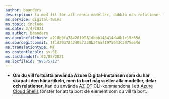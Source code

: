 ```yaml
---
author: baanders
description: ta med fil för att rensa modeller, dubbla och relationer från en digital Azure-instans
ms.service: digital-twins
ms.topic: include
ms.date: 2/4/2021
ms.author: baanders
ms.openlocfilehash: a218b0fa7842010961dbbb148414d40b1c15c65d
ms.sourcegitcommit: 1f1d29378424057338b246af1975643c2875e64d
ms.translationtype: MT
ms.contentlocale: sv-SE
ms.lasthandoff: 02/05/2021
ms.locfileid: "99575712"
---
```

* **Om du vill fortsätta använda Azure Digital-instansen som du har skapat i den här artikeln, men ta bort några eller alla modeller, delar och relationer**, kan du använda [AZ DT](/cli/azure/ext/azure-iot/dt?view=azure-cli-latest&preserve-view=true) CLI-kommandona i ett [Azure Cloud Shells](https://shell.azure.com) fönster för att ta bort de element som du vill ta bort.